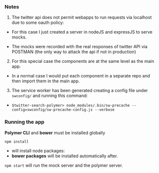 ### Notes

1. The twitter api does not permit webapps to run requests via localhost due to some oauth policy:

  * For this case I just created a server in nodeJS and expressJS to serve mocks.

  * The mocks were recorded with the real responses of twitter API via POSTMAN (the only way to attack the api if not in production)

2. For this special case the components are at the same level as the main app.

  * In a normal case I would put each component in a separate repo and then import them in the main app.

3. The service worker has been generated creating a config file under `swconfig/` and running this command:
  * `$twitter-search-polymer> node_modules/.bin/sw-precache --config=swconfig/sw-precache-config.js --verbose`
### Running the app

**Polymer CLI** and **bower** must be installed globally

`npm install`
* will install node packages:
* **bower packages** will be installed automatically after.

`npm start` will run the mock server and the polymer server.
